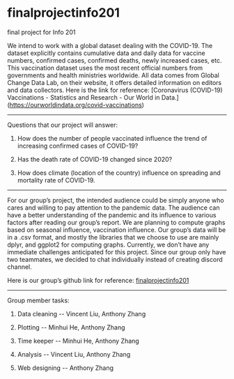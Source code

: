 # finalprojectinfo201
final project for Info 201 


We intend to work with a global dataset dealing with the COVID-19. The dataset 
explicitly contains cumulative data and daily data for vaccine numbers, 
confirmed cases, confirmed deaths, newly increased cases, etc.
This vaccination dataset uses the most recent official numbers from governments 
and health ministries worldwide. All data comes from Global Change Data Lab, on 
their website, it offers detailed information on editors and data collectors. 
Here is the link for reference: 
[Coronavirus (COVID-19) Vaccinations - Statistics and Research - Our World in Data.]
(https://ourworldindata.org/covid-vaccinations)

-------------------------------------------

Questions that our project will answer: 

1. How does the number of people vaccinated influence the trend of increasing confirmed cases of COVID-19?

2. Has the death rate of COVID-19 changed since 2020?

3. How does climate (location of the country) influence on spreading and mortality rate of COVID-19.


-------------------------------------------

For our group’s project, the intended audience could be simply anyone who cares 
and willing to pay attention to the pandemic data. The audience can have a better 
understanding of the pandemic and its influence to various factors after reading 
our group’s report. We are planning to compute graphs based on seasonal influence, vaccination influence. 
Our group’s data will be in a .csv format, and mostly the libraries that we 
choose to use are mainly dplyr, and ggplot2 for computing graphs. Currently, 
we don’t have any immediate challenges anticipated for this project. 
Since our group only have two teammates, we decided to chat individually instead of creating discord channel. 


Here is our group’s github link for reference: [finalprojectinfo201](https://github.com/VincentLiu777/finalprojectinfo201)


-------------------------------------------

Group member tasks: 

1. Data cleaning -- Vincent Liu, Anthony Zhang

2. Plotting -- Minhui He, Anthony Zhang

3. Time keeper -- Minhui He, Anthony Zhang

4. Analysis -- Vincent Liu, Anthony Zhang

5. Web designing -- Anthony Zhang

